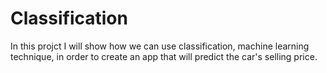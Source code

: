 # Classification

In this projct I will show how we can use classification, machine learning technique, in order to create an app that will predict the car's selling price.
